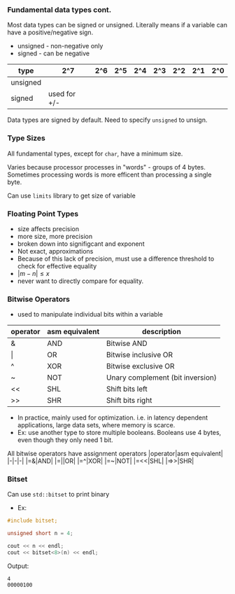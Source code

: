 ### Fundamental data types cont.
Most data types can be signed or unsigned.
Literally means if a variable can have a positive/negative sign.

* unsigned - non-negative only
* signed - can be negative

|type|2^7|2^6|2^5|2^4|2^3|2^2|2^1|2^0|
|-|-|-|-|-|-|-|-|-|
|unsigned|||||||||
|signed|used for +/-||||||||

Data types are signed by default. Need to specify `unsigned` to unsign.

### Type Sizes
All fundamental types, except for `char`, have a minimum size.

Varies because processor processes in "words" - groups of 4 bytes. Sometimes processing words is more efficent than processing a single byte.

Can use `limits` library to get size of variable

### Floating Point Types
* size affects precision
* more size, more precision
* broken down into signifigcant and exponent
* Not exact, approximations
* Because of this lack of precision, must use a difference threshold to check for effective equality
* $|m-n|\leq x$
* never want to directly compare for equality.

### Bitwise Operators
* used to manipulate individual bits within a variable

|operator|asm equivalent|description|
|-|-|-|
|\&|AND|Bitwise AND|
|\||OR|Bitwise inclusive OR|
|^|XOR|Bitwise exclusive OR|
|~|NOT|Unary complement (bit inversion)|
|<<|SHL|Shift bits left|
|>>|SHR|Shift bits right|

* In practice, mainly used for optimization. i.e. in latency dependent applications, large data sets, where memory is scarce.
* Ex: use another type to store multiple booleans. Booleans use 4 bytes, even though they only need 1 bit.

All bitwise operators have assignment operators
|operator|asm equivalent|
|-|-|-|
|=\&|AND|
|=\||OR|
|=^|XOR|
|=~|NOT|
|=<<|SHL|
|=>>|SHR|

### Bitset
Can use `std::bitset` to print binary
* Ex:
```cpp
#include bitset;

unsigned short n = 4;

cout << n << endl;
cout << bitset<8>(n) << endl;
```
Output:
```
4
00000100
```
